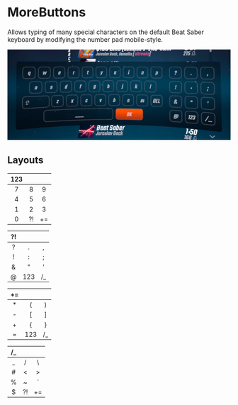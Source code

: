 # MoreButtons

Allows typing of many special characters on the default Beat Saber keyboard by modifying the number pad mobile-style.

![Modified Keyboard](keyboard.png)

## Layouts

|123|||
|:-:|:-:|:-:|
|7|8|9|
|4|5|6|
|1|2|3|
|0|?!|+=|

|?!|||
|:-:|:-:|:-:|
|?|.|,|
|!|:|;|
|&|"|'|
|@|123|/_|

|+=|||
|:-:|:-:|:-:|
|*|(|)|
|-|[|]|
|+|{|}|
|=|123|/_|

|/_|||
|:-:|:-:|:-:|
|_|/|\\ |
|#|<|>|
|%|~|`|
|$|?!|+=|
